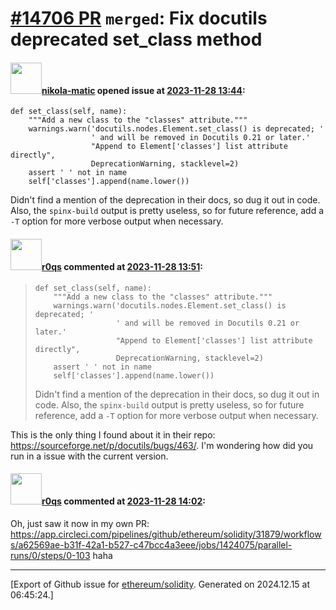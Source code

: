 # [\#14706 PR](https://github.com/ethereum/solidity/pull/14706) `merged`: Fix docutils deprecated set_class method

#### <img src="https://avatars.githubusercontent.com/u/4415530?u=dc3db70e8fbd03f92ca81ee173d57774ce61084d&v=4" width="50">[nikola-matic](https://github.com/nikola-matic) opened issue at [2023-11-28 13:44](https://github.com/ethereum/solidity/pull/14706):

```
def set_class(self, name):
    """Add a new class to the "classes" attribute."""
    warnings.warn('docutils.nodes.Element.set_class() is deprecated; '
                  ' and will be removed in Docutils 0.21 or later.'
                  "Append to Element['classes'] list attribute directly",
                  DeprecationWarning, stacklevel=2)
    assert ' ' not in name
    self['classes'].append(name.lower())
```

Didn't find a mention of the deprecation in their docs, so dug it out in code. Also, the `spinx-build` output is pretty useless, so for future reference, add a `-T` option for more verbose output when necessary.

#### <img src="https://avatars.githubusercontent.com/u/457348?u=e02c93e6d98c1154952140a8d5af50d9d5ca59c9&v=4" width="50">[r0qs](https://github.com/r0qs) commented at [2023-11-28 13:51](https://github.com/ethereum/solidity/pull/14706#issuecomment-1829888682):

> ```
> def set_class(self, name):
>     """Add a new class to the "classes" attribute."""
>     warnings.warn('docutils.nodes.Element.set_class() is deprecated; '
>                   ' and will be removed in Docutils 0.21 or later.'
>                   "Append to Element['classes'] list attribute directly",
>                   DeprecationWarning, stacklevel=2)
>     assert ' ' not in name
>     self['classes'].append(name.lower())
> ```
> 
> Didn't find a mention of the deprecation in their docs, so dug it out in code. Also, the `spinx-build` output is pretty useless, so for future reference, add a `-T` option for more verbose output when necessary.

This is the only thing I found about it in their repo: https://sourceforge.net/p/docutils/bugs/463/. I'm wondering how did you run in a issue with the current version.

#### <img src="https://avatars.githubusercontent.com/u/457348?u=e02c93e6d98c1154952140a8d5af50d9d5ca59c9&v=4" width="50">[r0qs](https://github.com/r0qs) commented at [2023-11-28 14:02](https://github.com/ethereum/solidity/pull/14706#issuecomment-1829906254):

Oh, just saw it now in my own PR: https://app.circleci.com/pipelines/github/ethereum/solidity/31879/workflows/a62569ae-b31f-42a1-b527-c47bcc4a3eee/jobs/1424075/parallel-runs/0/steps/0-103 haha


-------------------------------------------------------------------------------



[Export of Github issue for [ethereum/solidity](https://github.com/ethereum/solidity). Generated on 2024.12.15 at 06:45:24.]
